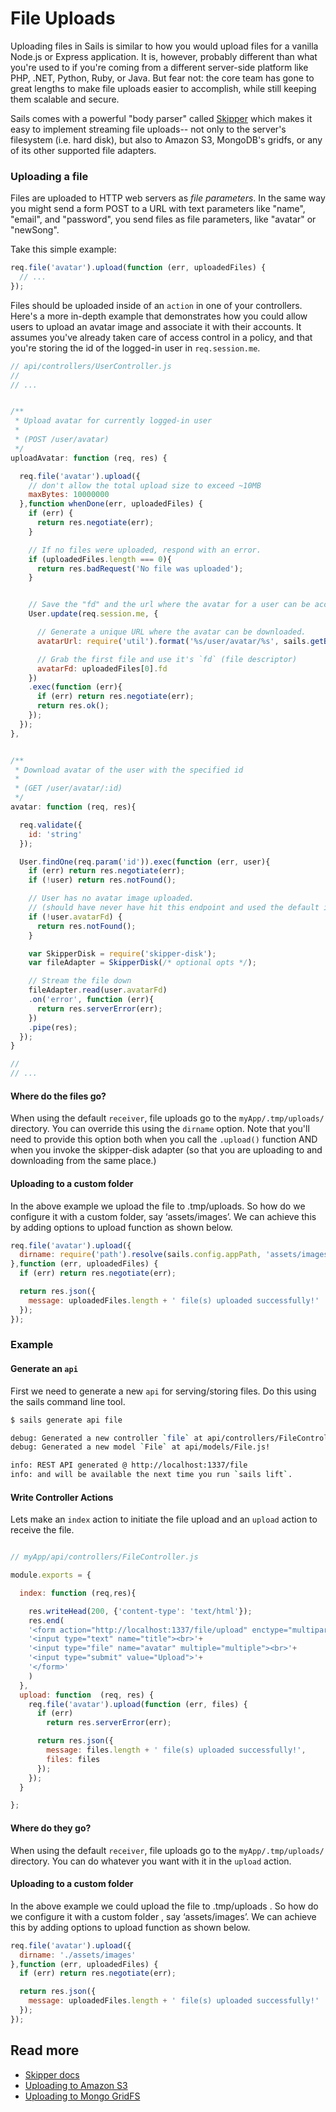 # File Uploads

Uploading files in Sails is similar to how you would upload files for a vanilla Node.js or Express application.  It is, however, probably different than what you're used to if you're coming from a different server-side platform like PHP, .NET, Python, Ruby, or Java.  But fear not: the core team has gone to great lengths to make file uploads easier to accomplish, while still keeping them scalable and secure.

Sails comes with a powerful "body parser" called [Skipper](https://github.com/balderdashy/skipper) which makes it easy to implement streaming file uploads-- not only to the server's filesystem (i.e. hard disk), but also to Amazon S3, MongoDB's gridfs, or any of its other supported file adapters.



### Uploading a file

Files are uploaded to HTTP web servers as _file parameters_.  In the same way you might send a form POST to a URL with text parameters like "name", "email", and "password", you send files as file parameters, like "avatar" or "newSong".

Take this simple example:

```javascript
req.file('avatar').upload(function (err, uploadedFiles) {
  // ...
});
```

Files should be uploaded inside of an `action` in one of your controllers.  Here's a more in-depth example that demonstrates how you could allow users to upload an avatar image and associate it with their accounts.  It assumes you've already taken care of access control in a policy, and that you're storing the id of the logged-in user in `req.session.me`.

```javascript
// api/controllers/UserController.js
//
// ...


/**
 * Upload avatar for currently logged-in user
 *
 * (POST /user/avatar)
 */
uploadAvatar: function (req, res) {

  req.file('avatar').upload({
    // don't allow the total upload size to exceed ~10MB
    maxBytes: 10000000
  },function whenDone(err, uploadedFiles) {
    if (err) {
      return res.negotiate(err);
    }

    // If no files were uploaded, respond with an error.
    if (uploadedFiles.length === 0){
      return res.badRequest('No file was uploaded');
    }


    // Save the "fd" and the url where the avatar for a user can be accessed
    User.update(req.session.me, {

      // Generate a unique URL where the avatar can be downloaded.
      avatarUrl: require('util').format('%s/user/avatar/%s', sails.getBaseUrl(), req.session.me),

      // Grab the first file and use it's `fd` (file descriptor)
      avatarFd: uploadedFiles[0].fd
    })
    .exec(function (err){
      if (err) return res.negotiate(err);
      return res.ok();
    });
  });
},


/**
 * Download avatar of the user with the specified id
 *
 * (GET /user/avatar/:id)
 */
avatar: function (req, res){

  req.validate({
    id: 'string'
  });

  User.findOne(req.param('id')).exec(function (err, user){
    if (err) return res.negotiate(err);
    if (!user) return res.notFound();

    // User has no avatar image uploaded.
    // (should have never have hit this endpoint and used the default image)
    if (!user.avatarFd) {
      return res.notFound();
    }

    var SkipperDisk = require('skipper-disk');
    var fileAdapter = SkipperDisk(/* optional opts */);

    // Stream the file down
    fileAdapter.read(user.avatarFd)
    .on('error', function (err){
      return res.serverError(err);
    })
    .pipe(res);
  });
}

//
// ...
```




#### Where do the files go?
When using the default `receiver`, file uploads go to the `myApp/.tmp/uploads/` directory.  You can override this using the `dirname` option.  Note that you'll need to provide this option both when you call the `.upload()` function AND when you invoke the skipper-disk adapter (so that you are uploading to and downloading from the same place.)


#### Uploading to a custom folder
In the above example we upload the file to .tmp/uploads. So how do we configure it with a custom folder, say ‘assets/images’. We can achieve this by adding options to upload function as shown below.

```javascript
req.file('avatar').upload({
  dirname: require('path').resolve(sails.config.appPath, 'assets/images')
},function (err, uploadedFiles) {
  if (err) return res.negotiate(err);

  return res.json({
    message: uploadedFiles.length + ' file(s) uploaded successfully!'
  });
});
```

### Example

#### Generate an `api`
First we need to generate a new `api` for serving/storing files.  Do this using the sails command line tool.

```sh
$ sails generate api file

debug: Generated a new controller `file` at api/controllers/FileController.js!
debug: Generated a new model `File` at api/models/File.js!

info: REST API generated @ http://localhost:1337/file
info: and will be available the next time you run `sails lift`.
```

#### Write Controller Actions

Lets make an `index` action to initiate the file upload and an `upload` action to receive the file.

```javascript

// myApp/api/controllers/FileController.js

module.exports = {

  index: function (req,res){

    res.writeHead(200, {'content-type': 'text/html'});
    res.end(
    '<form action="http://localhost:1337/file/upload" enctype="multipart/form-data" method="post">'+
    '<input type="text" name="title"><br>'+
    '<input type="file" name="avatar" multiple="multiple"><br>'+
    '<input type="submit" value="Upload">'+
    '</form>'
    )
  },
  upload: function  (req, res) {
    req.file('avatar').upload(function (err, files) {
      if (err)
        return res.serverError(err);

      return res.json({
        message: files.length + ' file(s) uploaded successfully!',
        files: files
      });
    });
  }

};
```

#### Where do they go?
When using the default `receiver`, file uploads go to the `myApp/.tmp/uploads/` directory.  You can do whatever you want with it in the `upload` action.

#### Uploading to a custom folder
In the above example we could upload the file to .tmp/uploads . So how do we configure it with a custom folder , say ‘assets/images’. We can achieve this by adding options to upload function as shown below.

```javascript
req.file('avatar').upload({
  dirname: './assets/images'
},function (err, uploadedFiles) {
  if (err) return res.negotiate(err);

  return res.json({
    message: uploadedFiles.length + ' file(s) uploaded successfully!'
  });
});
```

## Read more

+ [Skipper docs](https://github.com/balderdashy/skipper)
+ [Uploading to Amazon S3](http://sailsjs.org/documentation/concepts/file-uploads/uploading-to-s-3)
+ [Uploading to Mongo GridFS](http://sailsjs.org/documentation/concepts/file-uploads/uploading-to-grid-fs)



<docmeta name="displayName" value="File Uploads">
